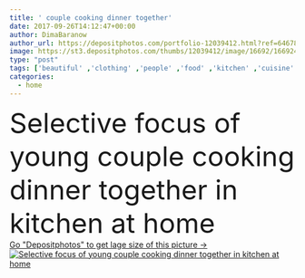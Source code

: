 ```yaml
---
title: ' couple cooking dinner together'
date: 2017-09-26T14:12:47+00:00
author: DimaBaranow
author_url: https://depositphotos.com/portfolio-12039412.html?ref=64678756
image: https://st3.depositphotos.com/thumbs/12039412/image/16692/166924886/api_thumb_450.jpg?forcejpeg=true
type: "post"
tags: ['beautiful' ,'clothing' ,'people' ,'food' ,'kitchen' ,'cuisine' ,'preparation' ,'family' ,'cookery' ,'dinner' ,'cook' ,'prepare' ,'home' ,'couple' ,'lifestyle' ,'together' ,'togetherness' ,'indoors' ,'clothes' ,'ingredients' ,'attractive' ,'casual' ,'handsome' ,'closeness' ,'wife' ,'husband' ,'process' ,'relationship' ,'selective focus' ,'Young Adults' ,'Domestic Life' ,'caucasian woman' ,'Caucasian Man' ]
categories: 
  - home
---
```

<div aling="center">
            <font size="60"> Selective focus of young couple cooking dinner together in kitchen at home</font>   
</div>
<div>
    <a href='https://st3.depositphotos.com/thumbs/12039412/image/16692/166924886/api_thumb_450.jpg?forcejpeg=true?ref=64678756' target=_blank > Go "Depositphotos" to get lage size of this picture ->
        <img href='https://st3.depositphotos.com/thumbs/12039412/image/16692/166924886/api_thumb_450.jpg?forcejpeg=true?ref=64678756' src='https://st3.depositphotos.com/12039412/16692/i/950/depositphotos_166924886-stock-photo-couple-cooking-dinner-together.jpg?forcejpeg=true' alt='Selective focus of young couple cooking dinner together in kitchen at home' >
    </a>
</div>
